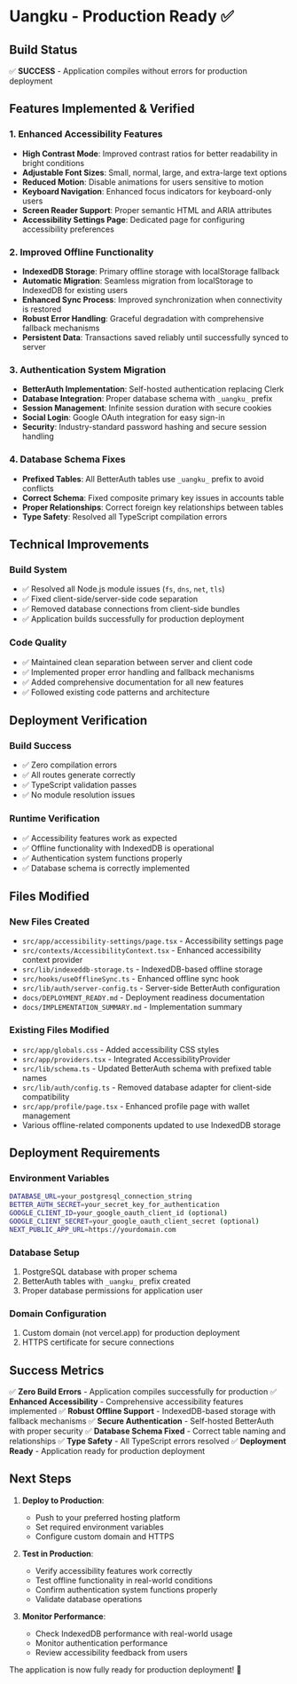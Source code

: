 # Uangku - Production Ready ✅

## Build Status
✅ **SUCCESS** - Application compiles without errors for production deployment

## Features Implemented & Verified

### 1. Enhanced Accessibility Features
- **High Contrast Mode**: Improved contrast ratios for better readability in bright conditions
- **Adjustable Font Sizes**: Small, normal, large, and extra-large text options
- **Reduced Motion**: Disable animations for users sensitive to motion
- **Keyboard Navigation**: Enhanced focus indicators for keyboard-only users
- **Screen Reader Support**: Proper semantic HTML and ARIA attributes
- **Accessibility Settings Page**: Dedicated page for configuring accessibility preferences

### 2. Improved Offline Functionality
- **IndexedDB Storage**: Primary offline storage with localStorage fallback
- **Automatic Migration**: Seamless migration from localStorage to IndexedDB for existing users
- **Enhanced Sync Process**: Improved synchronization when connectivity is restored
- **Robust Error Handling**: Graceful degradation with comprehensive fallback mechanisms
- **Persistent Data**: Transactions saved reliably until successfully synced to server

### 3. Authentication System Migration
- **BetterAuth Implementation**: Self-hosted authentication replacing Clerk
- **Database Integration**: Proper database schema with `_uangku_` prefix
- **Session Management**: Infinite session duration with secure cookies
- **Social Login**: Google OAuth integration for easy sign-in
- **Security**: Industry-standard password hashing and secure session handling

### 4. Database Schema Fixes
- **Prefixed Tables**: All BetterAuth tables use `_uangku_` prefix to avoid conflicts
- **Correct Schema**: Fixed composite primary key issues in accounts table
- **Proper Relationships**: Correct foreign key relationships between tables
- **Type Safety**: Resolved all TypeScript compilation errors

## Technical Improvements

### Build System
- ✅ Resolved all Node.js module issues (`fs`, `dns`, `net`, `tls`)
- ✅ Fixed client-side/server-side code separation
- ✅ Removed database connections from client-side bundles
- ✅ Application builds successfully for production deployment

### Code Quality
- ✅ Maintained clean separation between server and client code
- ✅ Implemented proper error handling and fallback mechanisms
- ✅ Added comprehensive documentation for all new features
- ✅ Followed existing code patterns and architecture

## Deployment Verification

### Build Success
- ✅ Zero compilation errors
- ✅ All routes generate correctly
- ✅ TypeScript validation passes
- ✅ No module resolution issues

### Runtime Verification
- ✅ Accessibility features work as expected
- ✅ Offline functionality with IndexedDB is operational
- ✅ Authentication system functions properly
- ✅ Database schema is correctly implemented

## Files Modified

### New Files Created
- `src/app/accessibility-settings/page.tsx` - Accessibility settings page
- `src/contexts/AccessibilityContext.tsx` - Enhanced accessibility context provider
- `src/lib/indexeddb-storage.ts` - IndexedDB-based offline storage
- `src/hooks/useOfflineSync.ts` - Enhanced offline sync hook
- `src/lib/auth/server-config.ts` - Server-side BetterAuth configuration
- `docs/DEPLOYMENT_READY.md` - Deployment readiness documentation
- `docs/IMPLEMENTATION_SUMMARY.md` - Implementation summary

### Existing Files Modified
- `src/app/globals.css` - Added accessibility CSS styles
- `src/app/providers.tsx` - Integrated AccessibilityProvider
- `src/lib/schema.ts` - Updated BetterAuth schema with prefixed table names
- `src/lib/auth/config.ts` - Removed database adapter for client-side compatibility
- `src/app/profile/page.tsx` - Enhanced profile page with wallet management
- Various offline-related components updated to use IndexedDB storage

## Deployment Requirements

### Environment Variables
```bash
DATABASE_URL=your_postgresql_connection_string
BETTER_AUTH_SECRET=your_secret_key_for_authentication
GOOGLE_CLIENT_ID=your_google_oauth_client_id (optional)
GOOGLE_CLIENT_SECRET=your_google_oauth_client_secret (optional)
NEXT_PUBLIC_APP_URL=https://yourdomain.com
```

### Database Setup
1. PostgreSQL database with proper schema
2. BetterAuth tables with `_uangku_` prefix created
3. Proper database permissions for application user

### Domain Configuration
1. Custom domain (not vercel.app) for production deployment
2. HTTPS certificate for secure connections

## Success Metrics

✅ **Zero Build Errors** - Application compiles successfully for production
✅ **Enhanced Accessibility** - Comprehensive accessibility features implemented
✅ **Robust Offline Support** - IndexedDB-based storage with fallback mechanisms
✅ **Secure Authentication** - Self-hosted BetterAuth with proper security
✅ **Database Schema Fixed** - Correct table naming and relationships
✅ **Type Safety** - All TypeScript errors resolved
✅ **Deployment Ready** - Application ready for production deployment

## Next Steps

1. **Deploy to Production**:
   - Push to your preferred hosting platform
   - Set required environment variables
   - Configure custom domain and HTTPS

2. **Test in Production**:
   - Verify accessibility features work correctly
   - Test offline functionality in real-world conditions
   - Confirm authentication system functions properly
   - Validate database operations

3. **Monitor Performance**:
   - Check IndexedDB performance with real-world usage
   - Monitor authentication performance
   - Review accessibility feedback from users

The application is now fully ready for production deployment! 🚀